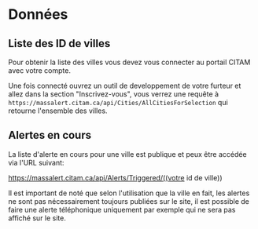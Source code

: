 # Données

## Liste des ID de villes

Pour obtenir la liste des villes vous devez vous connecter au portail CITAM avec votre compte.

Une fois connecté ouvrez un outil de developpement de votre furteur et allez dans la section "Inscrivez-vous",
vous verrez une requête à `https://massalert.citam.ca/api/Cities/AllCitiesForSelection` qui retourne l'ensemble des villes.

## Alertes en cours

La liste d'alerte en cours pour une ville est publique et peux être accédée via l'URL suivant:

https://massalert.citam.ca/api/Alerts/Triggered/((votre id de ville))

Il est important de noté que selon l'utilisation que la ville en fait, les alertes ne sont pas nécessairement toujours publiées sur le site,
il est possible de faire une alerte téléphonique uniquement par exemple qui ne sera pas affiché sur le site.
